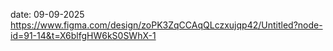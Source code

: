 date: 09-09-2025
https://www.figma.com/design/zoPK3ZqCCAqQLczxujqp42/Untitled?node-id=91-14&t=X6blfgHW6kS0SWhX-1